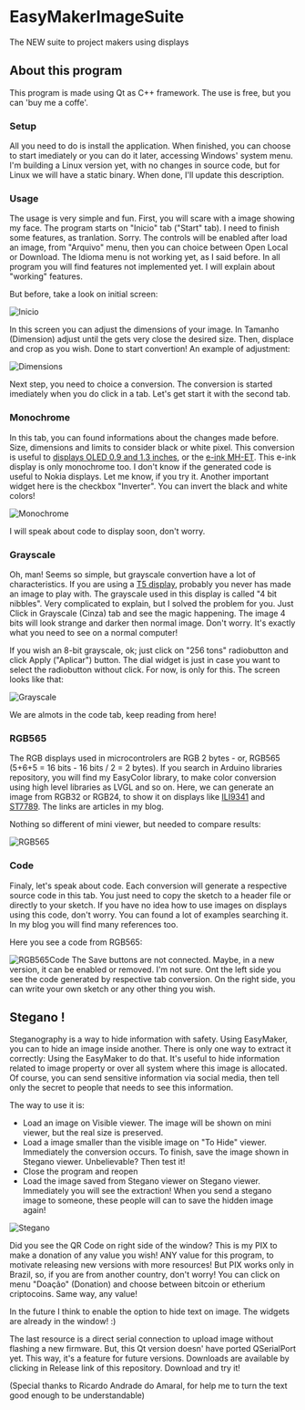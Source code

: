 # EasyMakerImageSuite
The NEW suite to project makers using displays

## About this program
This program is made using Qt as C++ framework. The use is free, but you can 'buy me a coffe'.

### Setup
All you need to do is install the application. When finished, you can choose to start imediately or you can do it later, accessing Windows' system menu. I'm building a Linux version yet, with no changes in source code, but for Linux we will have a static binary. When done, I'll update this description.

### Usage
The usage is very simple and fun. First, you will scare with a image showing my face. The program starts on "Inicio" tab ("Start" tab). I need to finish some features, as tranlation. Sorry.
The controls will be enabled after load an image, from "Arquivo" menu, then you can choice between Open Local or Download. The Idioma menu is not working yet, as I said before.
In all program you will find features not implemented yet. I will explain about "working" features.

But before, take a look on initial screen:

![Inicio](./start_screen.jpg)

In this screen you can adjust the dimensions of your image. In Tamanho (Dimension) adjust until the gets very close the desired size. Then, displace and crop as you wish. Done to start convertion!
An example of adjustment:

![Dimensions](./adjustments.jpg)

Next step, you need to choice a conversion. The conversion is started imediately when you do click in a tab. Let's get start it with the second tab.

### Monochrome

In this tab, you can found informations about the changes made before. Size, dimensions and limits to consider black or white pixel. This conversion is useful to [displays OLED 0.9 and 1.3 inches](https://www.dobitaobyte.com.br/display-oled-com-mesmo-endereco-na-rpi-pico/), or the [e-ink MH-ET](https://www.dobitaobyte.com.br/display-e-ink-com-esp32-da-mh-et-live/). This e-ink display is only monochrome too.
I don't know if the generated code is useful to Nokia displays. Let me know, if you try it.
Another important widget here is the checkbox "Inverter". You can invert the black and white colors!

![Monochrome](./monochrome.jpg)

I will speak about code to display soon, don't worry.

### Grayscale

Oh, man! Seems so simple, but grayscale convertion have a lot of characteristics. If you are using a [T5 display](https://www.dobitaobyte.com.br/display-e-paper-t5-em-5-minutos/), probably you never has made an image to play with. The grayscale used in this display is called "4 bit nibbles". Very complicated to explain, but I solved the problem for you. Just Click in Grayscale (Cinza) tab and see the magic happening.
The image 4 bits will look strange and darker then normal image. Don't worry. It's exactly what you need to see on a normal computer!

If you wish an 8-bit grayscale, ok; just click on "256 tons" radiobutton and click Apply ("Aplicar") button. The dial widget is just in case you want to select the radiobutton without click. For now, is only for this. The screen looks like that:

![Grayscale](./grayscale.jpg)

We are almots in the code tab, keep reading from here!

### RGB565
The RGB displays used in microcontrolers are RGB 2 bytes - or, RGB565 (5+6+5 = 16 bits - 16 bits / 2 = 2 bytes). If you search in Arduino libraries repository, you will find my EasyColor library, to make color conversion using high level libraries as LVGL and so on. Here, we can generate an image from RGB32 or RGB24, to show it on displays like [ILI9341](https://www.dobitaobyte.com.br/display-ili9341-touch/) and [ST7789](https://www.dobitaobyte.com.br/display-oled-rgb-240x240-st7789/). The links are articles in my blog.

Nothing so different of mini viewer, but needed to compare results:

![RGB565](./rgb565.jpg)

### Code
Finaly, let's speak about code. Each conversion will generate a respective source code in this tab. You just need to copy the sketch to a header file or directly to your sketch. If you have no idea how to use images on displays using this code, don't worry. You can found a lot of examples searching it. In my blog you will find many references too.


Here you see a code from RGB565:

![RGB565Code](./RGB565Code.jpg)
The Save buttons are not connected. Maybe, in a new version, it can be enabled or removed. I'm not sure. Ont the left side you see the code generated by respective tab conversion. On the right side, you can write your own sketch or any other thing you wish.


## Stegano !

Steganography is a way to hide information with safety. Using EasyMaker, you can to hide an image inside another. There is only one way to extract it correctly: Using the EasyMaker to do that. It's useful to hide information related to image property or over all system where this image is allocated. Of course, you can send sensitive information via social media, then tell only the secret to people that needs to see this information.

The way to use it is:
  - Load an image on Visible viewer. The image will be shown on mini viewer, but the real size is preserved. 
  -  Load a image smaller than the visible image on "To Hide" viewer. Immediately the conversion occurs. To finish, save the image shown in Stegano viewer. Unbelievable? Then test it!
  - Close the program and reopen
  - Load the image saved from Stegano viewer on Stegano viewer. Immediately you will see the extraction!
When you send a stegano image to someone, these people will can to save the hidden image again!

![Stegano](./stegano.jpg)

Did you see the QR Code on right side of the window? This is my PIX to make a donation of any value you wish! ANY value for this program, to motivate releasing new versions with more resources! But PIX works only in Brazil, so, if you are from another country, don't worry! You can click on menu "Doação" (Donation) and choose between bitcoin or etherium criptocoins. Same way, any value!


In the future I think to enable the option to hide text on image. The widgets are already in the window! :)

The last resource is a direct serial connection to upload image without flashing a new firmware. But, this Qt version doesn' have ported QSerialPort yet. This way, it's a feature for future versions. Downloads are available by clicking in Release link of this repository. Download and try it!

(Special thanks to Ricardo Andrade do Amaral, for help me to turn the text good enough to be understandable)